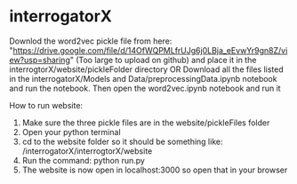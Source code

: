 # interrogatorX

Downlod the word2vec pickle file from here: "https://drive.google.com/file/d/14OfWQPMLfrUJg6j0LBja_eEvwYr9gn8Z/view?usp=sharing" (Too large to upload on github) and place it in the interrogtorX/website/pickleFolder directory
OR
Download all the files listed in the interrogatorX/Models and Data/preprocessingData.ipynb notebook and run the notebook. Then open the word2vec.ipynb notebook and run it

How to run website:
1) Make sure the three pickle files are in the website/pickleFiles folder
2) Open your python terminal
3) cd to the website folder so it should be something like: <your folder where you downloaded the files>/interrogatorX/interrogtorX/website
4) Run the command: python run.py
5) The website is now open in localhost:3000 so open that in your browser
